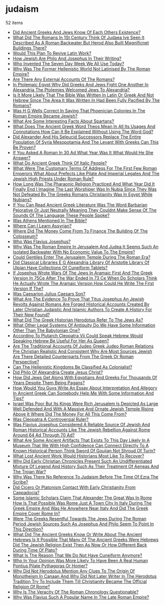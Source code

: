 # judaism
52 items

* [Did Ancient Greeks And Jews Know Of Each Others Existence?](../2015/did-ancient-greeks-and-jews-know-of-each-others-existence.md)
* [What Did The Romans In 1St Century Think Of Judaea Ive Seen It Described As A Roman Backwater But Herod Also Built Magnificnet Buildings There?](../2015/what-did-the-romans-in-1st-century-think-of-judaea-ive-seen-it-described-as-a-roman-backwater-but-herod-also-built-magnificnet-buildings-there.md)
* [Would This Plan To Revive Latin Work?](../2015/would-this-plan-to-revive-latin-work.md)
* [How Jewish Are Philo And Josephus In Their Writing?](../2016/how-jewish-are-philo-and-josephus-in-their-writing.md)
* [Who Invented The Seven Day Week We All Use Today?](../2016/who-invented-the-seven-day-week-we-all-use-today.md)
* [Why Was The Former Hellenistic World Not Latinised By The Roman Empire?](../2016/why-was-the-former-hellenistic-world-not-latinised-by-the-roman-empire.md)
* [Are There Any External Accounts Of The Romans?](../2017/are-there-any-external-accounts-of-the-romans.md)
* [In Ptolemaic Egypt Why Did Greeks And Jews Fight One Another In Alexandria The Ptolemies Welcomed Jews To Alexandria?](../2017/in-ptolemaic-egypt-why-did-greeks-and-jews-fight-one-another-in-alexandria-the-ptolemies-welcomed-jews-to-alexandria.md)
* [Is It More Likely That The Bible Was Written In Latin Or Greek And Not Hebrew Since The Area It Was Written In Had Been Fully Pacified By The Romans?](../2017/is-it-more-likely-that-the-bible-was-written-in-latin-or-greek-and-not-hebrew-since-the-area-it-was-written-in-had-been-fully-pacified-by-the-romans.md)
* [Was H G Wells Correct In Saying That Phoenician Colonies In The Roman Empire Became Jewish?](../2017/was-h-g-wells-correct-in-saying-that-phoenician-colonies-in-the-roman-empire-became-jewish.md)
* [What Are Some Interesting Facts About Spartans?](../2017/what-are-some-interesting-facts-about-spartans.md)
* [What Does The Ancient Greek Word Theos Mean In All Its Usages And Connotations How Can It Be Explained Without Using The Word God?](../2017/what-does-the-ancient-greek-word-theos-mean-in-all-its-usages-and-connotations-how-can-it-be-explained-without-using-the-word-god.md)
* [Did Alexander And His Seleucid Successors Replace The Entire Population Of Syria Mesopotamia And The Levant With Greeks Can This Be Proven?](../2018/did-alexander-and-his-seleucid-successors-replace-the-entire-population-of-syria-mesopotamia-and-the-levant-with-greeks-can-this-be-proven.md)
* [If You Asked A Roman In 30 Ad What Year Was It What Would He She Answer?](../2018/if-you-asked-a-roman-in-30-ad-what-year-was-it-what-would-he-she-answer.md)
* [What Do Ancient Greek Think Of Italic People?](../2018/what-do-ancient-greek-think-of-italic-people.md)
* [What Were The Customary Terms Of Address For The First Few Roman Emperors What About Prefects Like Pilate And Imperial Legates And The Jewish High Priests Under Roman Rule?](../2018/what-were-the-customary-terms-of-address-for-the-first-few-roman-emperors-what-about-prefects-like-pilate-and-imperial-legates-and-the-jewish-high-priests-under-roman-rule.md)
* [How Long Was The Pharaonic Religion Practiced And What Year Did It Finally End I Imagine The Last Worshiper Was In Nubia Since They Was Not Defeated By The Greeks Romans Christianity Was In Egypt While Nubians?](../2019/how-long-was-the-pharaonic-religion-practiced-and-what-year-did-it-finally-end-i-imagine-the-last-worshiper-was-in-nubia-since-they-was-not-defeated-by-the-greeks-romans-christianity-was-in-egypt-while-nubians.md)
* [If You Can Read Ancient Greek Literature Was The Word Barbarian Pejorative Or Just Neutrally Meaning They Couldnt Make Sense Of The Sounds Of The Language These People Spoke?](../2019/if-you-can-read-ancient-greek-literature-was-the-word-barbarian-pejorative-or-just-neutrally-meaning-they-couldnt-make-sense-of-the-sounds-of-the-language-these-people-spoke.md)
* [Was Athens Mentioned In The Bible?](../2019/was-athens-mentioned-in-the-bible.md)
* [Where Can I Learn Assyrian?](../2019/where-can-i-learn-assyrian.md)
* [Where Did The Money Come From To Finance The Building Of The Colosseum?](../2019/where-did-the-money-come-from-to-finance-the-building-of-the-colosseum.md)
* [Who Was Flavius Josephus?](../2019/who-was-flavius-josephus.md)
* [Why Was The Roman Empire In Jerusalem And Judea It Seems Such An Isolated Backwater With No Economic Value To The Empire?](../2019/why-was-the-roman-empire-in-jerusalem-and-judea-it-seems-such-an-isolated-backwater-with-no-economic-value-to-the-empire.md)
* [Could Gentiles Enter The Jerusalem Temple During The Roman Era?](../2020/could-gentiles-enter-the-jerusalem-temple-during-the-roman-era.md)
* [Did Classical Libraries E G Alexandria Library Of Aristotle Library Of Ulpian Have Collections Of Cuneiform Tablets?](../2020/did-classical-libraries-e-g-alexandria-library-of-aristotle-library-of-ulpian-have-collections-of-cuneiform-tablets.md)
* [If Josephus Wrote Wars Of The Jews In Aramaic First And The Greek Version In 75Ce After The War Ended In 73 Ce When Do Scholars Think He Actually Wrote The Aramaic Version How Could He Write The First Version If The?](../2020/if-josephus-wrote-wars-of-the-jews-in-aramaic-first-and-the-greek-version-in-75ce-after-the-war-ended-in-73-ce-when-do-scholars-think-he-actually-wrote-the-aramaic-version-how-could-he-write-the-first-version-if-the.md)
* [Was Caesarion Julius Caesars Son?](../2020/was-caesarion-julius-caesars-son.md)
* [What Are The Evidence To Prove That Titus Josephus An Jewish Revolts Against Romans Are Forged Historical Accounts Created By Later Christian Judaistic And Islamic Authors To Create A History For Their New Found?](../2020/what-are-the-evidence-to-prove-that-titus-josephus-an-jewish-revolts-against-romans-are-forged-historical-accounts-created-by-later-christian-judaistic-and-islamic-authors-to-create-a-history-for-their-new-found.md)
* [What Did The Greek Historian Herodotus Refer To The Jews As?](../2020/what-did-the-greek-historian-herodotus-refer-to-the-jews-as.md)
* [What Other Legal Systems Of Antiquity Do We Have Some Information Other Than The Babylonian One?](../2020/what-other-legal-systems-of-antiquity-do-we-have-some-information-other-than-the-babylonian-one.md)
* [According To Plutarch Cleopatra Vii Could Speak Hebrew Would Speaking Hebrew Be Useful For Her As Queen?](../2021/according-to-plutarch-cleopatra-vii-could-speak-hebrew-would-speaking-hebrew-be-useful-for-her-as-queen.md)
* [Are The Traditional Accounts Of Judeo Greek Judeo Roman Relations Pre Christian Realistic And Consistent Why Are Most Sources Jewish Are There Detailed Counterparts From The Greek Or Roman Perspective?](../2021/are-the-traditional-accounts-of-judeo-greek-judeo-roman-relations-pre-christian-realistic-and-consistent-why-are-most-sources-jewish-are-there-detailed-counterparts-from-the-greek-or-roman-perspective.md)
* [Can The Hellenistic Kingdoms Be Classified As Colonialist?](../2021/can-the-hellenistic-kingdoms-be-classified-as-colonialist.md)
* [Did Philo Of Alexandria Create Jesus Christ?](../2021/did-philo-of-alexandria-create-jesus-christ.md)
* [How Did Jews Get Along With Egyptians And Greeks For Thousands Of Years Despite Them Being Pagans?](../2021/how-did-jews-get-along-with-egyptians-and-greeks-for-thousands-of-years-despite-them-being-pagans.md)
* [How Would You Guys Write An Essay About Interpretation And Allegory In Ancient Greek Can Somebody Help Me With Some Information And Tips?](../2021/how-would-you-guys-write-an-essay-about-interpretation-and-allegory-in-ancient-greek-can-somebody-help-me-with-some-information-and-tips.md)
* [Israel Was Poor But Its Kings Were Rich Jerusalem Is Depicted As Large Well Defended And With A Massive And Ornate Jewish Temple Rising Above It Where Did The Money For All This Come From?](../2021/israel-was-poor-but-its-kings-were-rich-jerusalem-is-depicted-as-large-well-defended-and-with-a-massive-and-ornate-jewish-temple-rising-above-it-where-did-the-money-for-all-this-come-from.md)
* [Was Cleopatra A Controversial Ruler?](../2021/was-cleopatra-a-controversial-ruler.md)
* [Was Flavius Josephus Considered A Reliable Source Of Jewish And Roman Historical Accounts Like The Jewish Rebellion Against Rome Around 64 Ad Through 70 Ad?](../2021/was-flavius-josephus-considered-a-reliable-source-of-jewish-and-roman-historical-accounts-like-the-jewish-rebellion-against-rome-around-64-ad-through-70-ad.md)
* [What Are Some Ancient Artifacts That Exists To This Day Likely In A Museum That We With High Confidence Can Connect Directly To A Known Historical Person Think Sword Of Goujian Not Shroud Of Turin?](../2021/what-are-some-ancient-artifacts-that-exists-to-this-day-likely-in-a-museum-that-we-with-high-confidence-can-connect-directly-to-a-known-historical-person-think-sword-of-goujian-not-shroud-of-turin.md)
* [What Lost Ancient Work Would Historians Most Like To Recover?](../2021/what-lost-ancient-work-would-historians-most-like-to-recover.md)
* [Why Did Early Christian Chronicles Present Such An Undifferentiated Mixture Of Legend And History Such As Their Treatment Of Aeneas And The Trojan War?](../2021/why-did-early-christian-chronicles-present-such-an-undifferentiated-mixture-of-legend-and-history-such-as-their-treatment-of-aeneas-and-the-trojan-war.md)
* [Why Was There No Reference To Judaism Before The Time Of Ezra The Scribe?](../2021/why-was-there-no-reference-to-judaism-before-the-time-of-ezra-the-scribe.md)
* [Did Cicero Or Platonism Contact With Early Christianity From Cappadocia?](../2022/did-cicero-or-platonism-contact-with-early-christianity-from-cappadocia.md)
* [Some Islamic Scholars Claim That Alexander The Great Was In Rome How Is That Possible Was Rome Just A Town City In Italy During The Greek Empire And Was He Anywhere Near Italy And Did The Greek Empire Cover Rome In?](../2022/some-islamic-scholars-claim-that-alexander-the-great-was-in-rome-how-is-that-possible-was-rome-just-a-town-city-in-italy-during-the-greek-empire-and-was-he-anywhere-near-italy-and-did-the-greek-empire-cover-rome-in.md)
* [Were The Greeks Resentful Towards The Jews During The Roman Period Jewish Sources Such As Josephus And Philo Seem To Point In This Direction?](../2022/were-the-greeks-resentful-towards-the-jews-during-the-roman-period-jewish-sources-such-as-josephus-and-philo-seem-to-point-in-this-direction.md)
* [What Did The Ancient Greeks Know Or Write About The Ancient Hebrews Is It Possible That Many Of The Ancient Greeks Were Hebrews Did The Jewish Religion Exist Then As Now Or How Different Back During Time Of Plato?](../2022/what-did-the-ancient-greeks-know-or-write-about-the-ancient-hebrews-is-it-possible-that-many-of-the-ancient-greeks-were-hebrews-did-the-jewish-religion-exist-then-as-now-or-how-different-back-during-time-of-plato.md)
* [What Is The Reason That We Do Not Have Cuneiform Anymore?](../2022/what-is-the-reason-that-we-do-not-have-cuneiform-anymore.md)
* [Who In Your Opinion Was More Likely To Have Been A Real Human Pontius Pilate Pythagoras Or Homer?](../2022/who-in-your-opinion-was-more-likely-to-have-been-a-real-human-pontius-pilate-pythagoras-or-homer.md)
* [Why Did Not Herodotus Mention Any Clues To The Origin Of Monotheism In Canaan And Why Did Not Later Writer In The Herodotus Tradition Try To Include Them Till Christianity Became The Official Religion Of Rome?](../2022/why-did-not-herodotus-mention-any-clues-to-the-origin-of-monotheism-in-canaan-and-why-did-not-later-writer-in-the-herodotus-tradition-try-to-include-them-till-christianity-became-the-official-religion-of-rome.md)
* [Why Is The Veracity Of The Roman Chronology Questionable?](../2022/why-is-the-veracity-of-the-roman-chronology-questionable.md)
* [Why Was Flavius Such A Popular Name In The Late Roman Empire?](../2022/why-was-flavius-such-a-popular-name-in-the-late-roman-empire.md)
